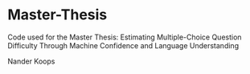 # Master-Thesis
Code used for the Master Thesis: Estimating Multiple-Choice Question Difficulty Through Machine Confidence and Language Understanding

Nander Koops
